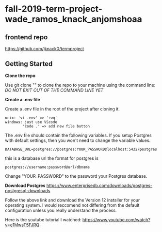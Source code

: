 ﻿# fall-2019-term-project-wade_ramos_knack_anjomshoaa
 
 ## frontend repo
https://github.com/jknack0/termproject

## Getting Started

__Clone the repo__

Use git clone "" to clone the repo to your machine using the command line:
_DO NOT EXIT OUT OF THE COMMAND LINE YET_

__Create a .env file__

Create a .env file in the root of the project after cloning it. 


    unix: 'vi .env' => ':wq'
    windows: just use VScode  
            'code .' => add new file button

The .env file should contain the following variables.  If you setup Postgres with default settings, then you won't need to change the variable values.

    DATABASE_URL=postgres://postgres:YOUR_PASSWORD@localhost:5432/postgres

this is a database url the format for postgres is 

    postgres://username:password@url/dbname

Change "YOUR_PASSWORD" to the password your Postgres database.

__Download Postgres__
https://www.enterprisedb.com/downloads/postgres-postgresql-downloads

Follow the above link and download the Version 12 installer for your operating system.  I would reccomend not differing from the default configuration unless you really understand the process. 

Here is the youtube tutorial I watched: 
https://www.youtube.com/watch?v=e1MwsT5FJRQ
